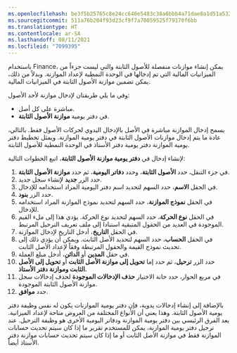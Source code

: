 ```yaml
---
ms.openlocfilehash: be3f5b25765c8e24cc640e5483c38a6bbb4a71dae8a1d51a532d31ca98cf5457
ms.sourcegitcommit: 511a76b204f93d23cf9f7a70059525f79170f6bb
ms.translationtype: HT
ms.contentlocale: ar-SA
ms.lasthandoff: 08/11/2021
ms.locfileid: "7099395"
---
```

باستخدام Finance، يمكن إنشاء موازنات منفصلة للأصول الثابتة والتي ليست جزءاً من الميزانيات المالية التي تم إدخالها في الوحدة النمطية لإعداد الموازنة. وبدلاً من ذلك، يمكن تضمين موازنة الأصول الثابتة في الميزانيات المالية.

وفي ما يلي طريقتان لإدخال موازنة لأحد الأصول:

-   مباشرة على كل أصل.
-   في دفتر يومية **موازنة الأصول الثابتة**.

يسمح إدخال الموازنة مباشرة في الأصل بالإدخال اليدوي لحركات الأصول فقط. بالتالي، عادة ما يتم إدخال موازنات الأصول الثابتة في دفتر يومية الموازنة. ويمثل تخطيط دفتر يومية الموازنة دفتر يومية دفتر الأستاذ في الوحدة النمطية للأصول الثابتة.

لإنشاء إدخال في **دفتر يومية موازنة الأصول الثابتة**، اتبع الخطوات التالية:

1.  في جزء التنقل، حدد **الأصول الثابتة**، وحدد **دفاتر اليومية**، ثم حدد **موازنة الأصول الثابتة**.
2.  حدد الزر **جديد** لإنشاء سجل جديد.
3.  في الحقل **الاسم**، حدد السهم لتحديد اسم دفتر اليومية المراد استخدامه للإدخال.
4.  حدد الزر **بنود**.
5.  في الحقل **نموذج الموازنة**، حدد السهم لتحديد نموذج الموازنة المراد استخدامه للإدخال.
6.  في الحقل **نوع الحركة**، حدد السهم لتحديد نوع الحركة. يؤدي هذا إلى ملء القيم الموجودة في العديد من الحقول المتبقية استنادا إلى ملف تعريف الترحيل المرتبط.
7.  في الحقل **التاريخ**، أدخل التاريخ لإدخال الموازنة.
8.  في الحقل **الحساب**، حدد السهم لتحديد الأصل الثابت. ويمكن أن يؤدي ذلك إلى تحديث نموذج القيمة والحقول المرتبطة وفقاً لإعداد الأصل الثابت.
9.  في حقل **المدين** أو **الدائن**، أدخل مبلغ العملة.
10. حدد الزر **ترحيل**، ثم حدد إما **تحويل إلى موازنة الأصل الثابت** أو **تحويل إلى الأصل الثابت وموازنة دفتر الأستاذ.**
11. في مربع الحوار، حدد خانة الاختيار **حذف الإدخالات الموجودة** لحذف إدخالات سجل موازنة الأصول الثابتة الموجودة.
12. حدد **موافق**.

بالإضافة إلى إنشاء إدخالات يدوية، فإن دفتر يومية الموازنات يكون له نفس وظيفة دفتر يومية الأصول الثابتة. وهذا يعني أن الأنواع المختلفة من العروض متاحة لإعداد الميزانية. يعد الفرق الرئيسي بين دفتر يومية الموازنة ودفاتر اليومية الأخرى هو وظيفة الترحيل. عند ترحيل دفتر يومية الموازنة، يمكن للمستخدم تقرير ما إذا كان سيتم تحديث حسابات الموازنة فقط في موازنة الأصل الثابت أو ما إذا كان سيتم تحديث حسابات موازنة دفتر الأستاذ أيضاً.
